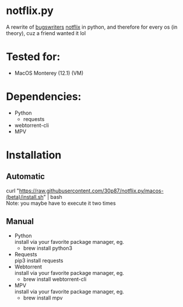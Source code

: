 # notflix.py
A rewrite of [bugswriters](https://www.youtube.com/results?search_query=bugwriter) [notflix](https://github.com/Bugswriter/notflix) in python, and therefore for every os (in theory), cuz a friend wanted it lol


# Tested for:
  - MacOS Monterey (12.1) (VM)



# Dependencies:
- Python
  - requests
- webtorrent-cli
- MPV

# Installation
## Automatic  
  curl "https://raw.githubusercontent.com/30p87/notflix.py/macos-(beta)/install.sh" | bash  
  Note: you maybe have to execute it two times
## Manual  
- Python  
  install via your favorite package manager, eg.  
    - brew install python3
- Requests  
  pip3 install requests
- Webtorrent  
  install via your favorite package manager, eg.  
    - brew install webtorrent-cli
- MPV  
  install via your favorite package manager, eg.  
    - brew install mpv
